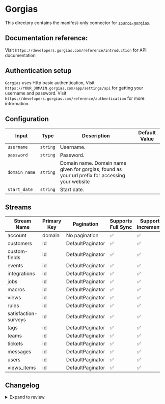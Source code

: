 # Gorgias
This directory contains the manifest-only connector for [`source-gorgias`](https://gorgias.com/).

## Documentation reference:
Visit `https://developers.gorgias.com/reference/introduction` for API documentation

## Authentication setup
`Gorgias` uses Http basic authentication, Visit `https://YOUR_DOMAIN.gorgias.com/app/settings/api` for getting your username and password. Visit `https://developers.gorgias.com/reference/authentication` for more information.

## Configuration

| Input | Type | Description | Default Value |
|-------|------|-------------|---------------|
| `username` | `string` | Username.  |  |
| `password` | `string` | Password.  |  |
| `domain_name` | `string` | Domain name. Domain name given for gorgias, found as your url prefix for accessing your website |  |
| `start_date` | `string` | Start date.  |  |

## Streams
| Stream Name | Primary Key | Pagination | Supports Full Sync | Supports Incremental |
|-------------|-------------|------------|---------------------|----------------------|
| account | domain | No pagination | ✅ |  ✅  |
| customers | id | DefaultPaginator | ✅ |  ✅  |
| custom-fields | id | DefaultPaginator | ✅ |  ✅  |
| events | id | DefaultPaginator | ✅ |  ✅  |
| integrations | id | DefaultPaginator | ✅ |  ✅  |
| jobs | id | DefaultPaginator | ✅ |  ✅  |
| macros | id | DefaultPaginator | ✅ |  ✅  |
| views | id | DefaultPaginator | ✅ |  ✅  |
| rules | id | DefaultPaginator | ✅ |  ✅  |
| satisfaction-surveys | id | DefaultPaginator | ✅ |  ✅  |
| tags | id | DefaultPaginator | ✅ |  ✅  |
| teams | id | DefaultPaginator | ✅ |  ✅  |
| tickets | id | DefaultPaginator | ✅ |  ✅  |
| messages | id | DefaultPaginator | ✅ |  ✅  |
| users | id | DefaultPaginator | ✅ |  ✅  |
| views_items | id | DefaultPaginator | ✅ |  ✅  |

## Changelog

<details>
  <summary>Expand to review</summary>

| Version | Date | Pull Request | Subject |
| ------------------ | ------------ | --- | ---------------- |
| 0.1.15 | 2025-06-21 | [61810](https://github.com/airbytehq/airbyte/pull/61810) | Update dependencies |
| 0.1.14 | 2025-06-14 | [61147](https://github.com/airbytehq/airbyte/pull/61147) | Update dependencies |
| 0.1.13 | 2025-05-24 | [60609](https://github.com/airbytehq/airbyte/pull/60609) | Update dependencies |
| 0.1.12 | 2025-05-10 | [59874](https://github.com/airbytehq/airbyte/pull/59874) | Update dependencies |
| 0.1.11 | 2025-05-03 | [59240](https://github.com/airbytehq/airbyte/pull/59240) | Update dependencies |
| 0.1.10 | 2025-04-26 | [58770](https://github.com/airbytehq/airbyte/pull/58770) | Update dependencies |
| 0.1.9 | 2025-04-19 | [58193](https://github.com/airbytehq/airbyte/pull/58193) | Update dependencies |
| 0.1.8 | 2025-04-12 | [57708](https://github.com/airbytehq/airbyte/pull/57708) | Update dependencies |
| 0.1.7 | 2025-04-05 | [57041](https://github.com/airbytehq/airbyte/pull/57041) | Update dependencies |
| 0.1.6 | 2025-03-29 | [56719](https://github.com/airbytehq/airbyte/pull/56719) | Update dependencies |
| 0.1.5 | 2025-03-22 | [56041](https://github.com/airbytehq/airbyte/pull/56041) | Update dependencies |
| 0.1.4 | 2025-03-08 | [55491](https://github.com/airbytehq/airbyte/pull/55491) | Update dependencies |
| 0.1.3 | 2025-03-01 | [54794](https://github.com/airbytehq/airbyte/pull/54794) | Update dependencies |
| 0.1.2 | 2025-02-22 | [54335](https://github.com/airbytehq/airbyte/pull/54335) | Update dependencies |
| 0.1.1 | 2025-02-15 | [50638](https://github.com/airbytehq/airbyte/pull/50638) | Update dependencies |
| 0.1.0 | 2025-01-30 | [52637](https://github.com/airbytehq/airbyte/pull/52637) | Add retries for rate limited streams |
| 0.0.8 | 2024-12-23 | [49935](https://github.com/airbytehq/airbyte/pull/49935) | Add additional cursor datetime format |
| 0.0.7 | 2024-12-21 | [50123](https://github.com/airbytehq/airbyte/pull/50123) | Update dependencies |
| 0.0.6 | 2024-12-14 | [49219](https://github.com/airbytehq/airbyte/pull/49219) | Update dependencies |
| 0.0.5 | 2024-12-11 | [48973](https://github.com/airbytehq/airbyte/pull/48973) | Starting with this version, the Docker image is now rootless. Please note that this and future versions will not be compatible with Airbyte versions earlier than 0.64 |
| 0.0.4 | 2024-11-06 | [48378](https://github.com/airbytehq/airbyte/pull/48378) | Fix incremental sync format, Auto update schema with additional fields |
| 0.0.3 | 2024-10-29 | [47923](https://github.com/airbytehq/airbyte/pull/47923) | Update dependencies |
| 0.0.2 | 2024-10-28 | [47459](https://github.com/airbytehq/airbyte/pull/47459) | Update dependencies |
| 0.0.1 | 2024-09-29 | [46221](https://github.com/airbytehq/airbyte/pull/46221) | Initial release by [@btkcodedev](https://github.com/btkcodedev) via Connector Builder |

</details>
